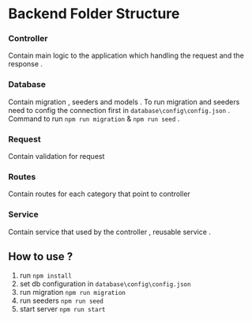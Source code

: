 # Backend Folder Structure  
### Controller 
Contain main logic to the application which handling the request and the response . 
### Database
Contain migration , seeders and models . To run migration and seeders need to config the connection first in ```database\config\config.json``` . Command to run ```npm run migration``` & ```npm run seed``` . 
### Request
Contain validation for request   
### Routes
Contain routes for each category that point to controller 
### Service
Contain service that used by the controller , reusable service .

## How to use ?
1. run ```npm install```
2. set db configuration in ```database\config\config.json```
3. run migration ```npm run migration```
4. run seeders ```npm run seed```
5. start server ```npm run start```



